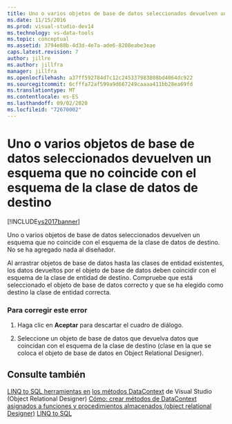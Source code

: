 ```yaml
---
title: Uno o varios objetos de base de datos seleccionados devuelven un esquema que no coincide con el esquema de la clase de destino | Microsoft Docs
ms.date: 11/15/2016
ms.prod: visual-studio-dev14
ms.technology: vs-data-tools
ms.topic: conceptual
ms.assetid: 3794e88b-4d3d-4e7a-ade6-8208eabe3eae
caps.latest.revision: 7
author: jillre
ms.author: jillfra
manager: jillfra
ms.openlocfilehash: a37ff592784d7c12c245337983808bd4064dc922
ms.sourcegitcommit: 6cfffa72af599a9d667249caaaa411bb28ea69fd
ms.translationtype: MT
ms.contentlocale: es-ES
ms.lasthandoff: 09/02/2020
ms.locfileid: "72670002"
---
```

# <a name="one-or-more-selected-database-objects-return-a-schema-that-does-not-match-the-schema-of-the-target-class"></a>Uno o varios objetos de base de datos seleccionados devuelven un esquema que no coincide con el esquema de la clase de datos de destino
[!INCLUDE[vs2017banner](../includes/vs2017banner.md)]

Uno o varios objetos de base de datos seleccionados devuelven un esquema que no coincide con el esquema de la clase de datos de destino. No se ha agregado nada al diseñador.

 Al arrastrar objetos de base de datos hasta las clases de entidad existentes, los datos devueltos por el objeto de base de datos deben coincidir con el esquema de la clase de entidad de destino. Compruebe que está seleccionado el objeto de base de datos correcto y que se ha elegido como destino la clase de entidad correcta.

### <a name="to-correct-this-error"></a>Para corregir este error

1. Haga clic en **Aceptar** para descartar el cuadro de diálogo.

2. Seleccione un objeto de base de datos que devuelva datos que coincidan con el esquema de la clase de destino (clase en la que se coloca el objeto de base de datos en Object Relational Designer).

## <a name="see-also"></a>Consulte también
 [LINQ to SQL herramientas en](../data-tools/linq-to-sql-tools-in-visual-studio2.md) [los métodos DataContext](../data-tools/datacontext-methods-o-r-designer.md) de Visual Studio (Object Relational Designer) [Cómo: crear métodos de DataContext asignados a funciones y procedimientos almacenados (object relational Designer)](../data-tools/how-to-create-datacontext-methods-mapped-to-stored-procedures-and-functions-o-r-designer.md) [LINQ to SQL](https://msdn.microsoft.com/library/73d13345-eece-471a-af40-4cc7a2f11655)
